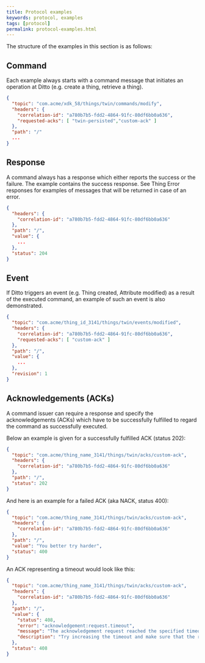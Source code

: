 ```yaml
---
title: Protocol examples
keywords: protocol, examples
tags: [protocol]
permalink: protocol-examples.html
---
```


The structure of the examples in this section is as follows:

## Command

Each example always starts with a command message that initiates an operation at Ditto 
(e.g. create a thing, retrieve a thing).

```json
{
  "topic": "com.acme/xdk_58/things/twin/commands/modify",
  "headers": {
    "correlation-id": "a780b7b5-fdd2-4864-91fc-80df6bb0a636",
    "requested-acks": [ "twin-persisted","custom-ack" ]
  },
  "path": "/"
  ...
}
```

## Response

A command always has a response which either reports the success or the failure. 
The example contains the success response.
See Thing Error responses for examples of messages that will be returned in case of an error.

```json
{
  "headers": {
    "correlation-id": "a780b7b5-fdd2-4864-91fc-80df6bb0a636"
  },
  "path": "/",
  "value": {
    ...
  },
  "status": 204
}
```

## Event

If Ditto triggers an event (e.g. Thing created, Attribute modified) as a result of the executed command, 
an example of such an event is also demonstrated.

```json
{
  "topic": "com.acme/thing_id_3141/things/twin/events/modified",
  "headers": {
    "correlation-id": "a780b7b5-fdd2-4864-91fc-80df6bb0a636",
    "requested-acks": [ "custom-ack" ]
  },
  "path": "/",
  "value": {
    ...
  },
  "revision": 1
}
```

## Acknowledgements (ACKs)

A command issuer can require a response and specify the acknowledgements (ACKs) which have to be successfully fulfilled
to regard the command as successfully executed.

Below an example is given for a successfully fulfilled ACK (status 202):

```json
{
  "topic": "com.acme/thing_name_3141/things/twin/acks/custom-ack",
  "headers": {
    "correlation-id": "a780b7b5-fdd2-4864-91fc-80df6bb0a636"
  },
  "path": "/",
  "status": 202
}
```

And here is an example for a failed ACK (aka NACK, status 400):

```json
{
  "topic": "com.acme/thing_name_3141/things/twin/acks/custom-ack",
  "headers": {
    "correlation-id": "a780b7b5-fdd2-4864-91fc-80df6bb0a636"
  },
  "path": "/",
  "value": "You better try harder",
  "status": 400
}
```

An ACK representing a timeout would look like this:

```json
{
  "topic": "com.acme/thing_name_3141/things/twin/acks/custom-ack",
  "headers": {
    "correlation-id": "a780b7b5-fdd2-4864-91fc-80df6bb0a636"
  },
  "path": "/",
  "value": {
    "status": 408,
    "error": "acknowledgement:request.timeout",
    "message": "The acknowledgement request reached the specified timeout of 1,337ms.",
    "description": "Try increasing the timeout and make sure that the requested acknowledgement is sent back in time."
  },
  "status": 408
}
```
